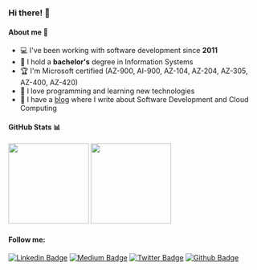 ### Hi there! 👋

#### About me 🔭

- 💻 I've been working with software development since **2011**
- 🏫 I hold a **bachelor's** degree in Information Systems
- 🏆 I'm Microsoft certified (AZ-900, AI-900, AZ-104, AZ-204, AZ-305, AZ-400, AZ-420)
- 💙 I love programming and learning new technologies
- 📝 I have a [blog](https://medium.com/@henriquesd) where I write about Software Development and Cloud Computing

#### GitHub Stats 📊

<div>
  <img height=160em" src="https://github-readme-stats.vercel.app/api?username=henriquesd&count_private=true;&include_all_commits=false&hide_title=true&hide=issues,contribs&=true&show_icons=true" />
  <img height=160em" src="https://github-readme-stats.vercel.app/api/top-langs/?username=henriquesd&layout=compact" />
</div>

#### Follow me:

[![Linkedin Badge](https://img.shields.io/badge/-LinkedIn-blue?style=flat-square&logo=Linkedin&logoColor=white&link=https://www.linkedin.com/in/henriquesd/)](https://www.linkedin.com/in/henriquesd/)
[![Medium Badge](https://img.shields.io/badge/-Medium-black?style=flat-square&logo=Medium&logoColor=white&link=https://henriquesd.medium.com/)](https://henriquesd.medium.com/)
[![Twitter Badge](https://img.shields.io/badge/-Twitter-blue?style=flat-square&labelColor=blue&logo=twitter&logoColor=white&link=https://twitter.com/Henrique_HSD)](https://twitter.com/Henrique_HSD)
[![Github Badge](https://img.shields.io/badge/-Github-000?style=flat-square&logo=Github&logoColor=white&link=https://github.com/henriquesd)](https://github.com/henriquesd)

